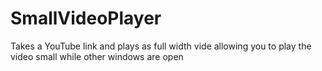 SmallVideoPlayer
================

Takes a YouTube link and plays as full width vide allowing you to play the video small while other windows are open